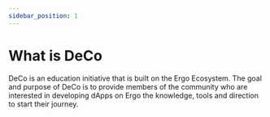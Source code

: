 ```yaml
---
sidebar_position: 1
---
```


# What is DeCo
DeCo is an education initiative that is built on the Ergo Ecosystem. The goal and purpose of DeCo is to provide members of the community who are interested in developing dApps on Ergo the knowledge, tools and direction to start their journey. 